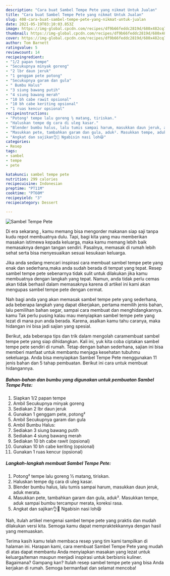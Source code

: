 ```yaml
---
description: "Cara buat Sambel Tempe Pete yang nikmat Untuk Jualan"
title: "Cara buat Sambel Tempe Pete yang nikmat Untuk Jualan"
slug: 408-cara-buat-sambel-tempe-pete-yang-nikmat-untuk-jualan
date: 2021-05-19T03:10:03.853Z
image: https://img-global.cpcdn.com/recipes/df9b66feddc2819d/680x482cq70/sambel-tempe-pete-foto-resep-utama.jpg
thumbnail: https://img-global.cpcdn.com/recipes/df9b66feddc2819d/680x482cq70/sambel-tempe-pete-foto-resep-utama.jpg
cover: https://img-global.cpcdn.com/recipes/df9b66feddc2819d/680x482cq70/sambel-tempe-pete-foto-resep-utama.jpg
author: Tom Barnett
ratingvalue: 5
reviewcount: 14
recipeingredient:
- "1/2 papan tempe"
- "Secukupnya minyak goreng"
- "2 lbr daun jeruk"
- "1 genggam pete potong"
- "Secukupnya garam dan gula"
- " Bumbu Halus"
- "3 siung bawang putih"
- "4 siung bawang merah"
- "10 bh cabe rawit opsional"
- "10 bh cabe keriting opsional"
- "1 ruas kencur opsional"
recipeinstructions:
- "Potong² tempe lalu goreng ½ matang, tiriskan."
- "Haluskan tempe dg cara di uleg kasar."
- "Blender bumbu halus, lalu tumis sampai harum, masukkan daun jeruk, aduk merata."
- "Masukkan pete, tambahkan garam dan gula, aduk². Masukkan tempe, aduk sampai bumbu tercampur merata, koreksi rasa."
- "Angkat dan sajikan👌🤤 Ngabisin nasi loh😆"
categories:
- Resep
tags:
- sambel
- tempe
- pete

katakunci: sambel tempe pete 
nutrition: 299 calories
recipecuisine: Indonesian
preptime: "PT11M"
cooktime: "PT60M"
recipeyield: "3"
recipecategory: Dessert

---
```



![Sambel Tempe Pete](https://img-global.cpcdn.com/recipes/df9b66feddc2819d/680x482cq70/sambel-tempe-pete-foto-resep-utama.jpg)

Di era  sekarang , kamu memang bisa mengorder makanan siap saji tanpa kudu repot membuatnya dulu. Tapi, bagi kita yang mau memberikan masakan istimewa kepada keluarga, maka kamu memang lebih baik memasaknya dengan tangan sendiri. Pasalnya, memasak di rumah lebih sehat serta bisa menyesuaikan sesuai kesukaan keluarga.

Jika anda sedang mencari inspirasi cara membuat sambel tempe pete yang enak dan sederhana,maka anda sudah berada di tempat yang tepat. Resep sambel tempe pete  sebenarnya tidak sulit untuk dilakukan jika kamu membuatnya dengan langkah yang tepat. Namun, anda tidak perlu cemas akan tidak berhasil dalam memasaknya 
karena di artikel ini kami akan mengupas sambel tempe pete dengan cermat.  



Nah bagi anda yang akan memasak sambel tempe pete yang sederhana, ada beberapa langkah yang dapat dikerjakan, pertama memilih jenis bahan, lalu pemilihan bahan segar, sampai cara membuat dan menghidangkannya. kamu Tak perlu pusing kalau mau menyiapkan sambel tempe pete yang lezat di mana pun anda berada. Karena, asalkan kamu  tahu caranya, maka hidangan ini bisa jadi sajian yang spesial.

Berikut, ada beberapa tips dan trik dalam mengolah caramembuat sambel tempe pete yang siap dihidangkan. Kali ini, yuk kita coba ciptakan sambel tempe pete sendiri di rumah. Tetap dengan bahan sederhana, sajian ini bisa memberi manfaat untuk membantu menjaga kesehatan tubuhmu sekeluarga. Anda bisa menyiapkan Sambel Tempe Pete menggunakan 11 jenis bahan dan 5 tahap pembuatan. Berikut ini cara untuk membuat hidangannya.

<!--inarticleads1-->

##### Bahan-bahan dan bumbu yang digunakan untuk pembuatan Sambel Tempe Pete:

1. Siapkan 1/2 papan tempe
1. Ambil Secukupnya minyak goreng
1. Sediakan 2 lbr daun jeruk
1. Gunakan 1 genggam pete, potong²
1. Ambil Secukupnya garam dan gula
1. Ambil  Bumbu Halus:
1. Sediakan 3 siung bawang putih
1. Sediakan 4 siung bawang merah
1. Sediakan 10 bh cabe rawit (opsional)
1. Gunakan 10 bh cabe keriting (opsional)
1. Gunakan 1 ruas kencur (opsional)




<!--inarticleads2-->

##### Langkah-langkah membuat Sambel Tempe Pete:

1. Potong² tempe lalu goreng ½ matang, tiriskan.
1. Haluskan tempe dg cara di uleg kasar.
1. Blender bumbu halus, lalu tumis sampai harum, masukkan daun jeruk, aduk merata.
1. Masukkan pete, tambahkan garam dan gula, aduk². Masukkan tempe, aduk sampai bumbu tercampur merata, koreksi rasa.
1. Angkat dan sajikan👌🤤 Ngabisin nasi loh😆




Nah, itulah artikel mengenai  sambel tempe pete  yang praktis dan mudah dilakukan versi kita. Semoga kamu dapat mempraktekkannya dengan hasil yang memuaskan. 

Terima kasih kamu telah membaca resep yang tim kami tampilkan di halaman ini. Harapan kami, cara membuat  Sambel Tempe Pete yang mudah di atas dapat membantu Anda menyiapkan masakan yang lezat untuk keluarga/teman maupun menjadi inspirasi untuk berbisnis kuliner. Bagaimana? Gampang kan? Itulah resep sambel tempe pete yang bisa Anda kerjakan di rumah. Semoga bermanfaat dan selamat mencoba!

